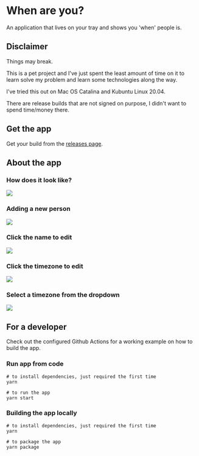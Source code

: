 # When are you?
An application that lives on your tray and shows you 'when' people is.

## Disclaimer

Things may break.

This is a pet project and I've just spent the least amount of time on it to
learn solve my problem and learn some technologies along the way.

I've tried this out on Mac OS Catalina and Kubuntu Linux 20.04.

There are release builds that are not signed on purpose, I didn't want to spend time/money there.

## Get the app

Get your build from the <a href="https://github.com/ivanalejandro0/when-are-you/releases">releases page</a>.


## About the app

### How does it look like?

<img src='./images/ui.jpg' />

### Adding a new person

<img src='./images/add-new-person.jpg' />

### Click the name to edit

<img src='./images/click-to-edit-name.jpg' />

### Click the timezone to edit

<img src='./images/click-to-edit-timezone.jpg' />

### Select a timezone from the dropdown

<img src='./images/timezone-select.jpg' />


## For a developer

Check out the configured Github Actions for a working example on how to build the app.

### Run app from code

```
# to install dependencies, just required the first time
yarn

# to run the app
yarn start
```


### Building the app locally

```
# to install dependencies, just required the first time
yarn

# to package the app
yarn package
```

